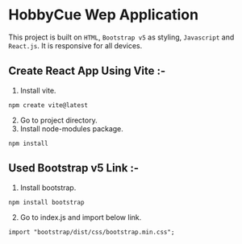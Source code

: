 # HobbyCue Wep Application
This project is built on `HTML`, `Bootstrap v5` as styling, `Javascript` and `React.js`. It is responsive for all devices.

## Create React App Using Vite :-
1) Install vite.
```
npm create vite@latest
```
2) Go to project directory.
3) Install node-modules package.
```
npm install 
```
## Used Bootstrap v5 Link :-
1) Install bootstrap.
```
npm install bootstrap
```
2) Go to index.js and import below link.
```
import "bootstrap/dist/css/bootstrap.min.css";
```
